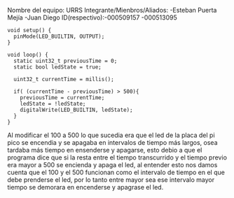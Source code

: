 Nombre del equipo: URRS
Integrante/Mienbros/Aliados: -Esteban Puerta Mejía
                             -Juan Diego 
ID(respectivo):-000509157
               -000513095
```
void setup() {
  pinMode(LED_BUILTIN, OUTPUT);
}

void loop() {
  static uint32_t previousTime = 0;
  static bool ledState = true;

  uint32_t currentTime = millis();

  if( (currentTime - previousTime) > 500){
    previousTime = currentTime;
    ledState = !ledState;
    digitalWrite(LED_BUILTIN, ledState);
  }
}
```
Al modificar el 100 a 500 lo que sucedia era que el led de la placa del pi pico se encendia y se apagaba en intervalos de tiempo más largos, osea tardaba más tiempo en ensenderse y apagarse, esto debio a que el programa dice que si la resta entre el tiempo transcurrido y el tiempo previo era mayor a 500 se encienda y apaga el led, al entender esto nos damos cuenta que el 100 y el 500 funcionan como el intervalo de tiempo en el que debe prenderse el led, por lo tanto entre mayor sea ese intervalo mayor tiempo se demorara en encenderse y apagrase el led.